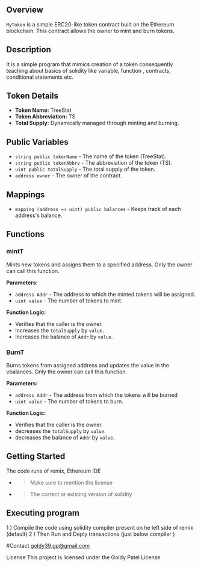 ## Overview

`MyToken` is a simple ERC20-like token contract built on the Ethereum blockchain. This contract allows the owner to mint and burn tokens. 

## Description
It is a simple program that mimics creation of a token consequently teaching about basics of solidity like variable, function , contracts, conditional statements etc.

## Token Details

- **Token Name:** TreeStat
- **Token Abbreviation:** TS
- **Total Supply:** Dynamically managed through minting and burning.

## Public Variables

- `string public tokenName` - The name of the token (TreeStat).
- `string public tokenAbbrv` - The abbreviation of the token (TS).
- `uint public totalSupply` - The total supply of the token.
- `address owner` - The owner of the contract.

## Mappings

- `mapping (address => uint) public balances` - Keeps track of each address's balance.

## Functions

### mintT

Mints new tokens and assigns them to a specified address. Only the owner can call this function.

**Parameters:**
- `address Addr` - The address to which the minted tokens will be assigned.
- `uint value` - The number of tokens to mint.

**Function Logic:**
- Verifies that the caller is the owner.
- Increases the `totalSupply` by `value`.
- Increases the balance of `Addr` by `value`.

### BurnT

Burns tokens from assigned address and updates the value in the vbalances. Only the owner can call this function.

**Parameters:**
- `address Addr` - The address from which the tokens will be burned
- `uint value` - The number of tokens to burn.

**Function Logic:**
- Verifies that the caller is the owner.
- decreases the `totalSupply` by `value`.
- decreases the balance of `Addr` by `value`.

## Getting Started
The code runs of remix, Ethereum IDE
- > Make sure to mention the license
- > The correct or existing version of solidity
  
## Executing program
1 )  Compile the code using solidity compiler present on he left side of remix (default)
2 )  Then Run and Deply transactions (just below compiler )

#Contact
goldy39.gp@gmail.com

License
This project is licensed under the Goldy Patel License 
